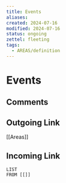```yaml
---
title: Events
aliases: 
created: 2024-07-16
modified: 2024-07-16
status: ongoing
zettel: fleeting
tags:
  - AREAS/definition
---
```

# Events
## Comments

## Outgoing Link
[[Areas]]
## Incoming Link
```dataview
LIST
FROM [[]]
```